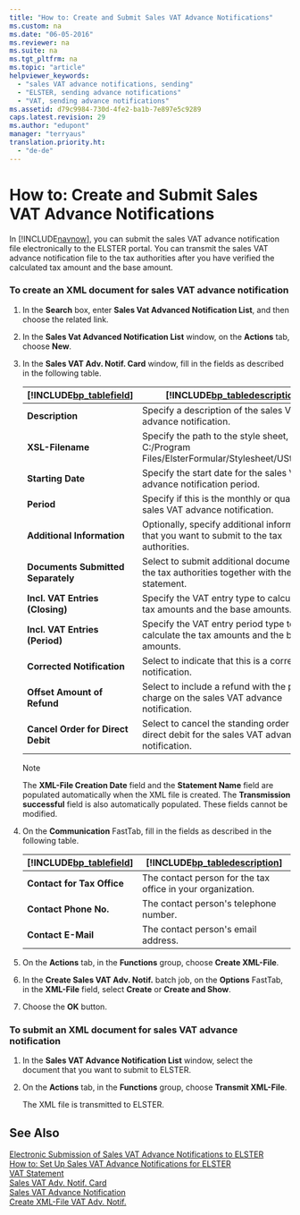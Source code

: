 ```yaml
---
title: "How to: Create and Submit Sales VAT Advance Notifications"
ms.custom: na
ms.date: "06-05-2016"
ms.reviewer: na
ms.suite: na
ms.tgt_pltfrm: na
ms.topic: "article"
helpviewer_keywords: 
  - "sales VAT advance notifications, sending"
  - "ELSTER, sending advance notifications"
  - "VAT, sending advance notifications"
ms.assetid: d79c9984-730d-4fe2-ba1b-7e897e5c9289
caps.latest.revision: 29
ms.author: "edupont"
manager: "terryaus"
translation.priority.ht: 
  - "de-de"
---
```

# How to: Create and Submit Sales VAT Advance Notifications
In [!INCLUDE[navnow](../../ApplicationDesign/includes/navnow_md.md)], you can submit the sales VAT advance notification file electronically to the ELSTER portal. You can transmit the sales VAT advance notification file to the tax authorities after you have verified the calculated tax amount and the base amount.  
  
### To create an XML document for sales VAT advance notification  
  
1.  In the **Search** box, enter **Sales Vat Advanced Notification List**, and then choose the related link.  
  
2.  In the **Sales Vat Advanced Notification List** window, on the **Actions** tab, choose **New**.  
  
3.  In the **Sales VAT Adv. Notif. Card** window, fill in the fields as described in the following table.  
  
    |[!INCLUDE[bp_tablefield](../../ApplicationDesign/includes/bp_tablefield_md.md)]|[!INCLUDE[bp_tabledescription](../../ApplicationDesign/includes/bp_tabledescription_md.md)]|  
    |---------------------------------|---------------------------------------|  
    |**Description**|Specify a description of the sales VAT advance notification.|  
    |**XSL\-Filename**|Specify the path to the style sheet, such as C:\/Program Files\/ElsterFormular\/Stylesheet\/UStVAT.xsl.|  
    |**Starting Date**|Specify the start date for the sales VAT advance notification period.|  
    |**Period**|Specify if this is the monthly or quarterly sales VAT advance notification.|  
    |**Additional Information**|Optionally, specify additional information that you want to submit to the tax authorities.|  
    |**Documents Submitted Separately**|Select to submit additional documents to the tax authorities together with the VAT statement.|  
    |**Incl. VAT Entries \(Closing\)**|Specify the VAT entry type to calculate the tax amounts and the base amounts.|  
    |**Incl. VAT Entries \(Period\)**|Specify the VAT entry period type to calculate the tax amounts and the base amounts.|  
    |**Corrected Notification**|Select to indicate that this is a corrected notification.|  
    |**Offset Amount of Refund**|Select to include a refund with the payment charge on the sales VAT advance notification.|  
    |**Cancel Order for Direct Debit**|Select to cancel the standing order for direct debit for the sales VAT advance notification.|  
  
    > [!NOTE]  
    >  The **XML\-File Creation Date** field and the **Statement Name** field are populated automatically when the XML file is created. The **Transmission successful** field is also automatically populated. These fields cannot be modified.  
  
4.  On the **Communication** FastTab, fill in the fields as described in the following table.  
  
    |[!INCLUDE[bp_tablefield](../../ApplicationDesign/includes/bp_tablefield_md.md)]|[!INCLUDE[bp_tabledescription](../../ApplicationDesign/includes/bp_tabledescription_md.md)]|  
    |---------------------------------|---------------------------------------|  
    |**Contact for Tax Office**|The contact person for the tax office in your organization.|  
    |**Contact Phone No.**|The contact person's telephone number.|  
    |**Contact E\-Mail**|The contact person's email address.|  
  
5.  On the **Actions** tab, in the **Functions** group, choose **Create XML\-File**.  
  
6.  In the **Create Sales VAT Adv. Notif.** batch job, on the **Options** FastTab, in the **XML\-File** field, select **Create** or **Create and Show**.  
  
7.  Choose the **OK** button.  
  
### To submit an XML document for sales VAT advance notification  
  
1.  In the **Sales VAT Advance Notification List** window, select the document that you want to submit to ELSTER.  
  
2.  On the **Actions** tab, in the **Functions** group, choose **Transmit XML\-File**.  
  
     The XML file is transmitted to ELSTER.  
  
## See Also  
 [Electronic Submission of Sales VAT Advance Notifications to ELSTER](../../LocalFunctionalityForMicrosoftDynamicsNav2016/Germany/electronic-submission-of-sales-vat-advance-notifications-to-elster.md)   
 [How to: Set Up Sales VAT Advance Notifications for ELSTER](../../LocalFunctionalityForMicrosoftDynamicsNav2016/Germany/how-to-set-up-sales-vat-advance-notifications-for-elster.md)   
 [VAT Statement](assetId:///4f9b4cd2-b932-4191-8034-91d9d24b83c6)   
 [Sales VAT Adv. Notif. Card](../../LocalFunctionalityForMicrosoftDynamicsNav2016/Germany/-$-n_11016-sales-vat-adv.-notif.-card-$-.md)   
 [Sales VAT Advance Notification](../../LocalFunctionalityForMicrosoftDynamicsNav2016/Germany/-$-t_11011-sales-vat-advance-notification-$-.md)   
 [Create XML\-File VAT Adv. Notif.](../../LocalFunctionalityForMicrosoftDynamicsNav2016/Germany/-$-b_11016-create-xml-file-vat-adv.-notif.-$-.md)